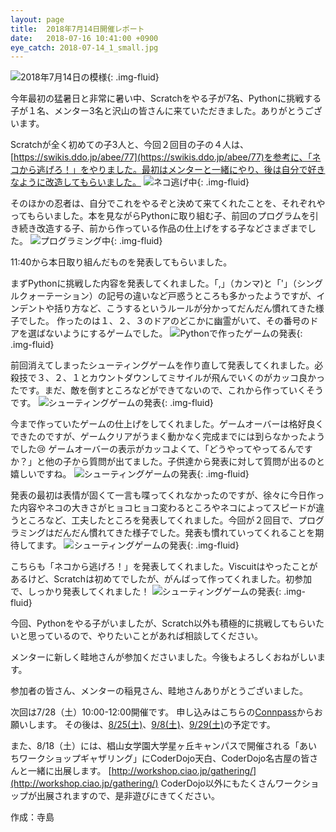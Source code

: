 ```yaml
---
layout: page
title:  2018年7月14日開催レポート
date:   2018-07-16 10:41:00 +0900
eye_catch: 2018-07-14_1_small.jpg
---
```

![2018年7月14日の模様](/assets/img/2018-07-14_1.jpg){: .img-fluid}

今年最初の猛暑日と非常に暑い中、Scratchをやる子が7名、Pythonに挑戦する子が１名、メンター3名と沢山の皆さんに来ていただきました。ありがとうございます。

Scratchが全く初めての子3人と、今回２回目の子の４人は、[https://swikis.ddo.jp/abee/77](https://swikis.ddo.jp/abee/77)を参考に、「ネコから逃げろ！」をやりました。最初はメンターと一緒にやり、後は自分で好きなように改造してもらいました。
![ネコ逃げ中](/assets/img/2018-07-14_2.jpg){: .img-fluid}

そのほかの忍者は、自分でこれをやるぞと決めて来てくれたことを、それぞれやってもらいました。本を見ながらPythonに取り組む子、前回のプログラムを引き続き改造する子、前から作っている作品の仕上げをする子などさまざまでした。
![プログラミング中](/assets/img/2018-07-14_3.jpg){: .img-fluid}

11:40から本日取り組んだものを発表してもらいました。

まずPythonに挑戦した内容を発表してくれました。「,」（カンマ)と「'」（シングルクォーテーション）の記号の違いなど戸惑うところも多かったようですが、インデントや括り方など、こうするというルールが分かってだんだん慣れてきた様子でした。
作ったのは１、２、３のドアのどこかに幽霊がいて、その番号のドアを選ばないようにするゲームでした。
![Pythonで作ったゲームの発表](/assets/img/2018-07-14_4.jpg){: .img-fluid}

前回消えてしまったシューティングゲームを作り直して発表してくれました。必殺技で３、２、１とカウントダウンしてミサイルが飛んでいくのがカッコ良かったです。まだ、敵を倒すところなどができてないので、これから作っていくそうです。
![シューティングゲームの発表](/assets/img/2018-07-14_5.jpg){: .img-fluid}


今まで作っていたゲームの仕上げをしてくれました。ゲームオーバーは格好良くできたのですが、ゲームクリアがうまく動かなく完成までには到らなかったようでした:cry:
ゲームオーバーの表示がカッコよくて、「どうやってやってるんですか？」と他の子から質問が出てました。子供達から発表に対して質問が出るのと嬉しいですね。
![シューティングゲームの発表](/assets/img/2018-07-14_6.jpg){: .img-fluid}


発表の最初は表情が固くて一言も喋ってくれなかったのですが、徐々に今日作った内容やネコの大きさがヒョコヒョコ変わるところやネコによってスピードが違うところなど、工夫したところを発表してくれました。今回が２回目で、プログラミングはだんだん慣れてきた様子でした。発表も慣れていってくれることを期待してます。
![シューティングゲームの発表](/assets/img/2018-07-14_7.jpg){: .img-fluid}

こちらも「ネコから逃げろ！」を発表してくれました。Viscuitはやったことがあるけど、Scratchは初めてでしたが、がんばって作ってくれました。初参加で、しっかり発表してくれました！
![シューティングゲームの発表](/assets/img/2018-07-14_8.jpg){: .img-fluid}


今回、Pythonをやる子がいましたが、Scratch以外も積極的に挑戦してもらいたいと思っているので、やりたいことがあれば相談してください。

メンターに新しく畦地さんが参加くださいました。今後もよろしくおねがしいます。

参加者の皆さん、メンターの稲見さん、畦地さんありがとうございました。

次回は7/28（土）10:00-12:00開催です。
申し込みはこちらの[Connpass](https://coderdojo-nisshin.connpass.com/event/89555/)からお願いします。
その後は、[8/25(土)](https://coderdojo-nisshin.connpass.com/event/92853/)、[9/8(土)](https://coderdojo-nisshin.connpass.com/event/94575/)、[9/29(土)](https://coderdojo-nisshin.connpass.com/event/94576/)の予定です。


また、8/18（土）には、椙山女学園大学星ヶ丘キャンパスで開催される「あいちワークショップギャザリング」にCoderDojo天白、CoderDojo名古屋の皆さんと一緒に出展します。
[http://workshop.ciao.jp/gathering/](http://workshop.ciao.jp/gathering/)
CoderDojo以外にもたくさんワークショップが出展されますので、是非遊びにきてください。

作成：寺島
